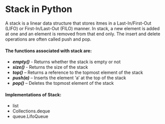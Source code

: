# Stack in Python 

A stack is a linear data structure that stores itmes in a Last-In/First-Out (LIFO) or First-In/Last-Out (FILO) manner. In stack, a new element is added at one and an element is removed from that end only. The insert and delete operations are often called push and pop.

#### The functions associated with stack are:

- ***empty()*** - Returns whether the stack is empty or not
- ***size()*** - Returns the size of the stack 
- ***top()*** – Returns a reference to the topmost element of the stack
- ***push(a)*** – Inserts the element ‘a’ at the top of the stack 
- ***pop()*** – Deletes the topmost element of the stack

#### Implementations of Stack:

- list
- Collections.deque
- queue.LifoQueue


